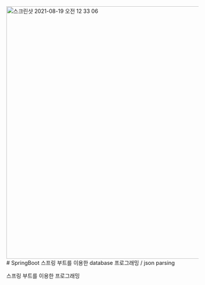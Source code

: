 <img width="662" alt="스크린샷 2021-08-19 오전 12 33 06" src="https://user-images.githubusercontent.com/69393030/129927359-5f408e31-23a8-4f68-bb25-d9a795fc2078.png">
# SpringBoot
스프링 부트를 이용한 database 프로그래밍 / json parsing 

스프링 부트를 이용한 프로그래밍 
